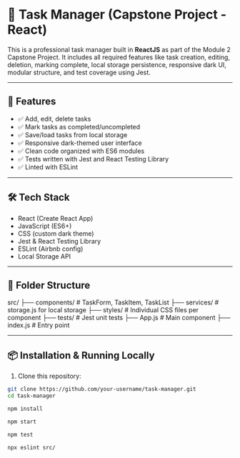 # 📝 Task Manager (Capstone Project - React)

This is a professional task manager built in **ReactJS** as part of the Module 2 Capstone Project. It includes all required features like task creation, editing, deletion, marking complete, local storage persistence, responsive dark UI, modular structure, and test coverage using Jest.

---

## 🚀 Features

- ✅ Add, edit, delete tasks
- ✅ Mark tasks as completed/uncompleted
- ✅ Save/load tasks from local storage
- ✅ Responsive dark-themed user interface
- ✅ Clean code organized with ES6 modules
- ✅ Tests written with Jest and React Testing Library
- ✅ Linted with ESLint 

---

## 🛠️ Tech Stack

- React (Create React App)
- JavaScript (ES6+)
- CSS (custom dark theme)
- Jest & React Testing Library
- ESLint (Airbnb config)
- Local Storage API

---

## 📁 Folder Structure
src/
├── components/ # TaskForm, TaskItem, TaskList
├── services/ # storage.js for local storage
├── styles/ # Individual CSS files per component
├── tests/ # Jest unit tests
├── App.js # Main component
├── index.js # Entry point


---

## 📦 Installation & Running Locally

1. Clone this repository:

```bash
git clone https://github.com/your-username/task-manager.git
cd task-manager

npm install

npm start

npm test

npx eslint src/






